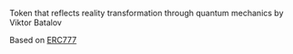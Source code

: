 Token that reflects reality transformation through quantum mechanics by Viktor Batalov

Based on [ERC777](/eip-777.md)
